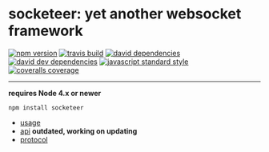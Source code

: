 socketeer: yet another websocket framework
===

[![npm version](https://img.shields.io/npm/v/socketeer.svg?style=flat-square)](https://npmjs.com/package/socketeer)
[![travis build](https://img.shields.io/travis/SEAPUNK/socketeer.svg?style=flat-square)](https://travis-ci.org/SEAPUNK/socketeer)
[![david dependencies](https://david-dm.org/SEAPUNK/socketeer.svg?style=flat-square)](https://david-dm.org/SEAPUNK/socketeer)
[![david dev dependencies](https://david-dm.org/SEAPUNK/socketeer/dev-status.svg?style=flat-square)](https://david-dm.org/SEAPUNK/socketeer)
[![javascript standard style](https://img.shields.io/badge/code%20style-standard-blue.svg?style=flat-square)](http://standardjs.com/)
[![coveralls coverage](https://img.shields.io/coveralls/SEAPUNK/socketeer.svg?style=flat-square)](https://coveralls.io/github/SEAPUNK/socketeer)

---

**requires Node 4.x or newer**

`npm install socketeer`

- [usage](docs/usage.md)
- [api](docs/api/) **outdated, working on updating**
- [protocol](docs/protocol/)
